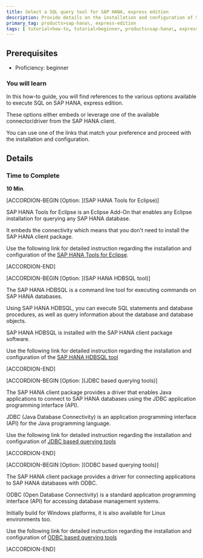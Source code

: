 ```yaml
---
title: Select a SQL query tool for SAP HANA, express edition
description: Provide details on the installation and configuration of SQL query tools and connect to SAP HANA, express edition.
primary_tag: products>sap-hana\, express-edition
tags: [ tutorial>how-to, tutorial>beginner, products>sap-hana\, express-edition ]
---
```


## Prerequisites  
- Proficiency: beginner

### You will learn

In this how-to guide, you will find references to the various options available to execute SQL on SAP HANA, express edition.

These options either embeds or leverage one of the available connector/driver from the SAP HANA client.

You can use one of the links that match your preference and proceed with the installation and configuration.

## Details

### Time to Complete
**10 Min**.

[ACCORDION-BEGIN [Option: ](SAP HANA Tools for Eclipse)]

SAP HANA Tools for Eclipse is an Eclipse Add-On that enables any Eclipse installation for querying any SAP HANA database.

It embeds the connectivity which means that you don't need to install the SAP HANA client package.

Use the following link for detailed instruction regarding the installation and configuration of the [SAP HANA Tools for Eclipse](https://www.sap.com/developer/tutorials/mlb-hxe-tools-sql-eclipse.html).

[ACCORDION-END]

[ACCORDION-BEGIN [Option: ](SAP HANA HDBSQL tool)]

The SAP HANA HDBSQL is a command line tool for executing commands on SAP HANA databases.

Using SAP HANA HDBSQL, you can execute SQL statements and database procedures, as well as query information about the database and database objects.

SAP HANA HDBSQL is installed with the SAP HANA client package software.

Use the following link for detailed instruction regarding the installation and configuration of the [SAP HANA HDBSQL tool](https://www.sap.com/developer/tutorials/mlb-hxe-tools-sql-hdbsql.html)

[ACCORDION-END]

[ACCORDION-BEGIN [Option: ](JDBC based querying tools)]

The SAP HANA client package provides a driver that enables Java applications to connect to SAP HANA databases using the JDBC application programming interface (API).

JDBC (Java Database Connectivity) is an application programming interface (API) for the Java programming language.

Use the following link for detailed instruction regarding the installation and configuration of [JDBC based querying tools](https://www.sap.com/developer/tutorials/mlb-hxe-tools-sql-jdbc.html)

[ACCORDION-END]

[ACCORDION-BEGIN [Option: ](ODBC based querying tools)]

The SAP HANA client package provides a driver for connecting applications to SAP HANA databases with ODBC.

ODBC (Open Database Connectivity) is a standard application programming interface (API) for accessing database management systems.

Initially build for Windows platforms, it is also available for Linux environments too.

Use the following link for detailed instruction regarding the installation and configuration of [ODBC based querying tools](https://www.sap.com/developer/tutorials/mlb-hxe-tools-sql-odbc.html)

[ACCORDION-END]
